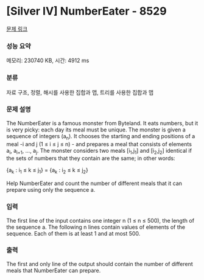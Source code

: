 # [Silver IV] NumberEater - 8529 

[문제 링크](https://www.acmicpc.net/problem/8529) 

### 성능 요약

메모리: 230740 KB, 시간: 4912 ms

### 분류

자료 구조, 정렬, 해시를 사용한 집합과 맵, 트리를 사용한 집합과 맵

### 문제 설명

<p>The NumberEater is a famous monster from Byteland. It eats numbers, but it is very picky: each day its meal must be unique. The monster is given a sequence of integers (a<sub>n</sub>). It chooses the starting and ending positions of a meal -i and j (1 ≤ i ≤ j ≤ n) - and prepares a meal that consists of elements a<sub>i</sub>, a<sub>i+1</sub>, …, a<sub>j</sub>. The monster considers two meals [i<sub>1</sub>,j<sub>1</sub>] and [i<sub>2</sub>,j<sub>2</sub>] identical if the sets of numbers that they contain are the same; in other words:</p>

<p>{a<sub>k</sub> : i<sub>1</sub> ≤ k ≤ j<sub>1</sub>} = {a<sub>k</sub> : i<sub>2</sub> ≤ k ≤ j<sub>2</sub>}</p>

<p>Help NumberEater and count the number of different meals that it can prepare using only the sequence a.</p>

### 입력 

 <p>The first line of the input contains one integer n (1 ≤ n ≤ 500), the length of the sequence a. The following n lines contain values of elements of the sequence. Each of them is at least 1 and at most 500.</p>

### 출력 

 <p>The first and only line of the output should contain the number of different meals that NumberEater can prepare.</p>

<p> </p>

